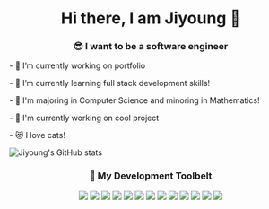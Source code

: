   
<h1 align = "center"> Hi there, I am Jiyoung 🤩 </h1>
<h3 align = "center"> 😎 I want to be a software engineer </h3>
<p align ="left">
- 🔭 I’m currently working on portfolio
<p align ="left">
- 🌱 I’m currently learning full stack development skills!
<p align ="left">
- 🧠 I'm majoring in Computer Science and minoring in Mathematics!
<p align ="left">
- 👀 I'm currently working on cool project
<p align ="left">
- 😻 I love cats!
</p>

![Jiyoung's GitHub stats](https://github-readme-stats.vercel.app/api?username=ebbuni1023&theme=omni&show_icons=true)
<br>

<h3 align = "center"> 💪 My Development Toolbelt </h3>
<div></div>

<p align = "center">
<img src="https://img.shields.io/badge/Python-3766AB?style=flat-square&logo=Python&logoColor=white"/></a>
<img src="https://img.shields.io/badge/HTML5-E34F26?style=flat-square&logo=HTML5&logoColor=white"/></a>
<img src="https://img.shields.io/badge/C++-00599C?style=flat-square&logo=C%2B%2B&logoColor=white"/></a>
<img src="https://img.shields.io/badge/Java-007396?style=flat-square&logo=java&logoColor=white"/></a>
<img src="https://img.shields.io/badge/JavaScript-FFFF40?style=flat-square&logo=JavaScript&logoColor=white"/></a>
<img src="https://img.shields.io/badge/C-A8B9CC?style=flat-square&logo=C&logoColor=white"/></a>
<img src="https://img.shields.io/badge/CSS3-1572B6?style=flat-square&logo=CSS3&logoColor=white"/></a>
<img src="https://img.shields.io/badge/Git-F05032?style=flat-square&logo=Git&logoColor=white"/></a>
<img src="https://img.shields.io/badge/GitHub-181717?style=flat-square&logo=Github&logoColor=white"/></a>
<img src="https://img.shields.io/badge/Go-00ADD8?style=flat-square&logo=Go&logoColor=white"/></a>
<img src="https://img.shields.io/badge/Django-092E20?style=flat-square&logo=Django&logoColor=white"/></a>
<img src="https://img.shields.io/badge/Flutter-02569B?style=flat-square&logo=Flutter&logoColor=white"/></a>
<img src="https://img.shields.io/badge/Dart-0175C2?style=flat-square&logo=Dart&logoColor=white"/></a>
</p>

